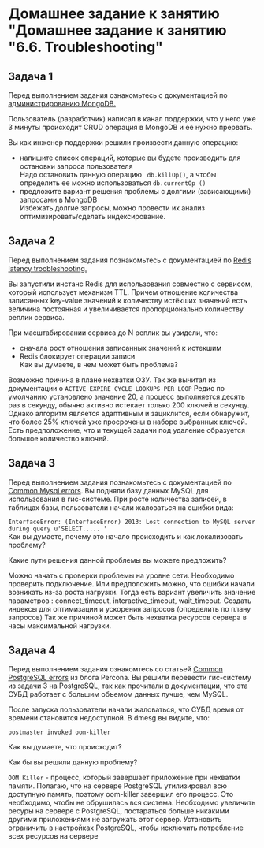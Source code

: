  # Домашнее задание к занятию "Домашнее задание к занятию "6.6. Troubleshooting"

## Задача 1  
Перед выполнением задания ознакомьтесь с документацией по [администрированию MongoDB.](https://docs.mongodb.com/manual/administration/)

Пользователь (разработчик) написал в канал поддержки, что у него уже 3 минуты происходит CRUD операция в MongoDB и её нужно прервать.

Вы как инженер поддержки решили произвести данную операцию:

- напишите список операций, которые вы будете производить для остановки запроса пользователя  
Надо остановить данную операцию ``` db.killOp()```, а чтобы определить ее можно использоваться ```db.currentOp ()```
- предложите вариант решения проблемы с долгими (зависающими) запросами в MongoDB  
Избежать долгие запросы, можно провести их анализ оптимизировать/сделать индексирование.

## Задача 2
Перед выполнением задания познакомьтесь с документацией по [Redis latency troobleshooting.](https://redis.io/topics/latency)

Вы запустили инстанс Redis для использования совместно с сервисом, который использует механизм TTL. Причем отношение количества записанных key-value значений к количеству истёкших значений есть величина постоянная и увеличивается пропорционально количеству реплик сервиса.

При масштабировании сервиса до N реплик вы увидели, что:

- сначала рост отношения записанных значений к истекшим  
- Redis блокирует операции записи  
Как вы думаете, в чем может быть проблема?

Возможно причина в плане нехватки ОЗУ.
Так же вычитал из документации о ```ACTIVE_EXPIRE_CYCLE_LOOKUPS_PER_LOOP``` Редис по умолчанию установлено значение 20, а процесс выполняется десять раз в секунду, обычно активно истекает только 200 ключей в секунду. Однако алгоритм является адаптивным и зациклится, если обнаружит, что более 25% ключей уже просрочены в наборе выбранных ключей. Есть предположение, что и текущей задачи под удаление образуется большое количество ключей.

## Задача 3
Перед выполнением задания познакомьтесь с документацией по [Common Mysql errors](https://dev.mysql.com/doc/refman/8.0/en/common-errors.html).
Вы подняли базу данных MySQL для использования в гис-системе. При росте количества записей, в таблицах базы, пользователи начали жаловаться на ошибки вида:

```InterfaceError: (InterfaceError) 2013: Lost connection to MySQL server during query u'SELECT..... '```  
Как вы думаете, почему это начало происходить и как локализовать проблему?

Какие пути решения данной проблемы вы можете предложить?

Можно начать с проверки проблемы на уровне сети. Необходимо проверить подключение. 
Или предположить можно, что ошибки начали возникать из-за роста нагрузки. Тогда есть вариант увеличить значение параметров : connect_timeout, interactive_timeout, wait_timeout. Создать индексы для оптимизации  и ускорения запросов (определить по плану запросов)
Так же причиной может быть нехватка ресурсов сервера в часы максимальной нагрузки.


## Задача 4
Перед выполнением задания ознакомтесь со статьей [Common PostgreSQL errors](https://www.percona.com/blog/2020/06/05/10-common-postgresql-errors/) из блога Percona.
Вы решили перевести гис-систему из задачи 3 на PostgreSQL, так как прочитали в документации, что эта СУБД работает с большим объемом данных лучше, чем MySQL.

После запуска пользователи начали жаловаться, что СУБД время от времени становится недоступной. В dmesg вы видите, что:

```postmaster invoked oom-killer```

Как вы думаете, что происходит?

Как бы вы решили данную проблему?

```OOM Killer``` - процесс, который завершает приложение при нехватки памяти. Полагаю, что на сервере PostgreSQL утилизировал всю доступную память, поэтому oom-killer завершил его процесс. Это необходимо, чтобы не обрушилась вся система.
Необходимо увеличить ресуры на сервере с PostgreSQL, постараться больше никакими другими приложениями не загружать этот сервер.
Установить ограничить в настройках PostgreSQL, чтобы исключить потребление всех ресурсов на сервере

